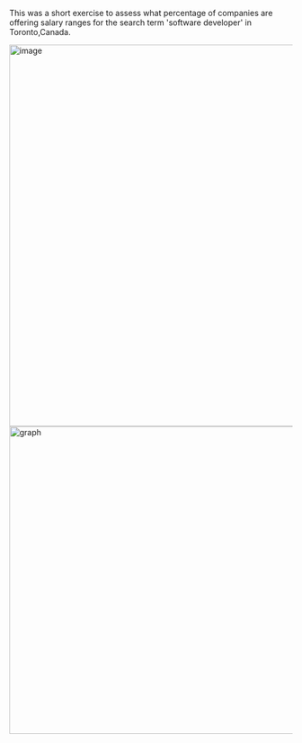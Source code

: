 This was a short exercise to assess what percentage of companies are offering salary ranges for the search term 'software developer' in Toronto,Canada.

<img width="837" height="679" alt="image" src="https://github.com/user-attachments/assets/c36882c6-aeaa-4f79-b340-33d8b2f20a1d" />
<img width="841" height="547" alt="graph" src="https://github.com/user-attachments/assets/6d62a889-5a93-4d5e-bf58-c5d8e1e73abf" />

